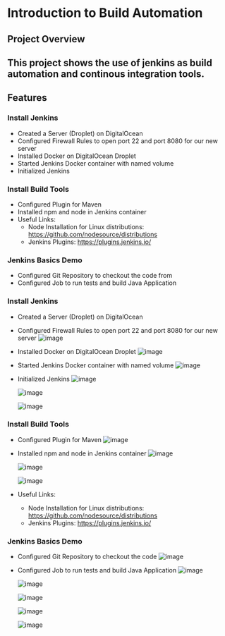 # Introduction to Build Automation

## **Project Overview**
This project shows the use of jenkins as build automation and continous integration tools.
---

## **Features**
### Install Jenkins
- Created a Server (Droplet) on DigitalOcean
- Configured Firewall Rules to open port 22 and port 8080 for our new server
- Installed Docker on DigitalOcean Droplet
- Started Jenkins Docker container with named volume
- Initialized Jenkins

### Install Build Tools
  - Configured Plugin for Maven
  - Installed npm and node in Jenkins container
  - Useful Links:
      - Node Installation for Linux distributions: https://github.com/nodesource/distributions
      - Jenkins Plugins: https://plugins.jenkins.io/
### Jenkins Basics Demo
  - Configured Git Repository to checkout the code from
  - Configured Job to run tests and build Java Application


### Install Jenkins
- Created a Server (Droplet) on DigitalOcean
- Configured Firewall Rules to open port 22 and port 8080 for our new server
  ![image](https://github.com/user-attachments/assets/401bdd91-2c2b-452a-81fa-ebed3d1cbd53)

- Installed Docker on DigitalOcean Droplet
  ![image](https://github.com/user-attachments/assets/5783e368-4f92-43da-9d66-2cd79522baf1)

- Started Jenkins Docker container with named volume
  ![image](https://github.com/user-attachments/assets/86a2d9c3-304b-462b-930f-cd8edad1df53)

- Initialized Jenkins
  ![image](https://github.com/user-attachments/assets/6a797102-2a8c-4a2f-a110-28310535a065)

  ![image](https://github.com/user-attachments/assets/f38fec6b-1faa-4ff3-9262-4c54ccc02a9a)


  ![image](https://github.com/user-attachments/assets/8c46ce6d-2d34-43be-94ce-a772a5a5891a)




### Install Build Tools
  - Configured Plugin for Maven
    ![image](https://github.com/user-attachments/assets/8b0d278c-8c5c-47f2-b4fd-128a635ec023)

  - Installed npm and node in Jenkins container
    ![image](https://github.com/user-attachments/assets/74db5054-8fb1-45d7-8ada-6d37984eb6c4)

    ![image](https://github.com/user-attachments/assets/f4abe3a0-05c0-4699-a5a9-453e3481f75f)

    ![image](https://github.com/user-attachments/assets/8b101851-fb4b-4e39-9ac0-d6bee51a0c9d)



  - Useful Links:
      - Node Installation for Linux distributions: https://github.com/nodesource/distributions
      - Jenkins Plugins: https://plugins.jenkins.io/
### Jenkins Basics Demo
  - Configured Git Repository to checkout the code
    ![image](https://github.com/user-attachments/assets/c700ccea-fbe2-446d-a8e4-241508f7e4f0)

  - Configured Job to run tests and build Java Application
    ![image](https://github.com/user-attachments/assets/2a6cecb5-d23e-4448-9cf0-e2e78a8d4e84)

    ![image](https://github.com/user-attachments/assets/bc9e5e19-5db1-4c33-8896-bfcfca994645)

    ![image](https://github.com/user-attachments/assets/45a78a39-7a5b-4cb2-ad9e-916aa194cb34)

    ![image](https://github.com/user-attachments/assets/74ed997a-637b-4d41-b4f3-65bc9d3bfc98)

    ![image](https://github.com/user-attachments/assets/2a93e3e6-4dee-4fdb-921a-7d4fa8bddb7a)





